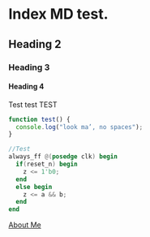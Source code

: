 # Index MD test.
## Heading 2
### Heading 3
#### Heading 4
Test test TEST

```javascript 
function test() {
  console.log("look ma’, no spaces"); 
}
```

```verilog
//Test
always_ff @(posedge clk) begin
  if(reset_n) begin
    z <= 1'b0; 
  end
  else begin
    z <= a && b; 
  end
end
```

[About Me](about.md)
